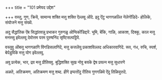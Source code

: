+++
title = "101 प्रमेयद उद्देश"

+++
वस्तु, गुण, क्रियॆ, सामान्य शक्ति मत्तु शक्ति ऎल्लवू ऒंदे. इदु ऎंटु भागगळल्लि नॆलॆगॊंडिदॆ- होलिकॆ, संयोजनॆ मत्तु संख्यॆ.

अदु सैद्धांतिक ऎंब सिद्धांतवन्नु प्रभाकर गुरुगळु ऒप्पिकॊंडिद्दारॆ. भूमि, बॆंकि, गाळि, आकाश, दिक्कु, काल मत्तु मनस्सु इवॆल्लवू देवोत्तम परम पुरुषनिंद सृष्टिसल्पट्टिवॆ.

वस्तुवु ऒंबत्तु भागगळागि विंगडिसलागिदॆ, मत्तु कत्तलॆयु प्रकाशविल्लद अधिकारवागिदॆ. रूप, गंध, रुचि, स्पर्श, बेर्पडुविकॆ मत्तु योग इवॆल्लवू.

अवु प्रत्येक, भार, द्रव मत्तु प्रीतियवु. बुद्धिशक्ति सुख नोवु बयकॆ द्वेष प्रयत्न मत्तु सुधारणॆ

अळतॆ, अतिक्रमण, अतिक्रमण मत्तु शब्द. हीगॆ इप्पत्तॊंदु रीतिय गुणगळिवॆ ऎंदु तिळियुत्तदॆ.

